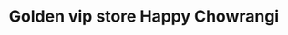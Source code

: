 ---
title: "Golden vip store Happy Chowrangi"
url: /karachi/golden-vip-store-happy-chowrangi/
shop: general
---